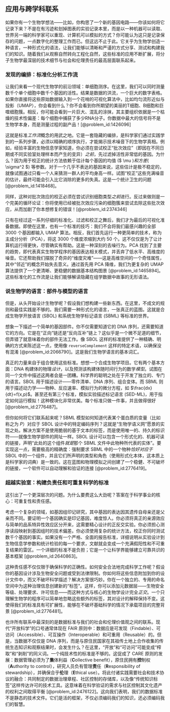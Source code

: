 ## 应用与跨学科联系

如果你有一个生物学想法——比如，你构思了一个新的基因电路——你该如何将它记录下来？不是在有污迹和划掉图表的实验记录本里，而是以一种机器可以读取、世界另一端的科学家可以重现、计算机可以模拟的方式？你可能认为这只是记录保存的问题，一点数字化的整理工作而已。但这远不止于此。它关乎为生物学创造一种语言，一种形式化的语法，让我们能够以清晰和严谨的方式分享、测试和构建我们的知识。随着我们从观察自然转向工程化自然，这些标准的应用不断扩展，将分子生物学最深层的技术细节与社会和伦理责任的最高层面联系起来。

### 发现的编排：标准化分析工作流

让我们来看一个现代生物学的前沿领域：单细胞测序。在这里，我们可以同时测量数千个单个细胞中数千个基因的活性。结果是数据的洪流，一个巨大的数字表格。如果你直接将这些原始数据输入到一个花哨的可视化算法中，比如均匀流形近似与投影（UMAP），你会看到什么？你不会看到你所期望的美丽的T细胞、B细胞和巨噬细胞簇。相反，你可能会看到一片巨大、混乱的涂抹，其主要组织依据是一个枯燥的技术性偏差：每个细胞中捕获了多少RNA分子。你数据中最大的信号将不是生物学本身，而是测量过程的副产品！[@problem_id:1426096]

这就是标准*工作流*概念的用武之地。它是一套隐藏的编排，是科学家们通过实践学到的一系列步骤，必须以精确的顺序执行，才能揭示技术噪音下的生物学真相。例如，经验丰富的生物信息学家知道，你必须在尝试校正“批次效应”（即因在不同日期或不同实验室处理样本而产生的变异）*之前*，先过滤掉活性非常低的基因。为什么？因为用于校正的统计方法依赖于估计每个基因的均值 ($ \mu $) 和方差 ($ \sigma^2 $) 等参数。对于一个几乎不表达的基因来说，这些估计是极不稳定的，就像试图通过只看一个人来猜测一群人的平均身高一样。试图“校正”这些充满噪音的估计，最终可能会引入比它消除的更多的失真。这是一个统计卫生的问题 [@problem_id:1418468]。

同样，这种对批次效应的校正必须在尝试识别细胞类型*之前*进行。反过来做则是一个完美的循环论证：你将使用已经被批次效应污染的细胞簇来尝试去除这些批次效应，从而加剧了你本想修复的错误！[@problem_id:2374346]

只有在经过这一系列仔细的标准化、过滤和校正之舞后，我们才为最后的可视化准备数据。即使在这里，也有一个标准的技巧：我们不会将我们最感兴趣的全部 3000 个基因都输入 UMAP 算法。相反，我们首先运行一种更简单的技术，称为主成分分析（PCA），将这 3000 个维度浓缩到大约 50 个。这不仅仅是为了让计算机运行得更快，尽管确实有帮助。这是一种深刻的去噪行为。PCA 找到了主要的趋势，即代表真实生物学程序的基因表达相关模式，并丢弃了低水平、高维度的噪音。它还帮助我们摆脱了奇异的“维度灾难”——这是高维空间的一个奇怪属性，其中“邻近”的概念开始失去意义。通过首先用 PCA 降维，我们为更复杂的 UMAP 算法提供了一个更清晰、更稳健的数据基本结构图景 [@problem_id:1465894]。这些标准化的工作流是让我们能够解读隐藏在组学数据中故事的无形语法。

### 说生物学的语言：部件与模型的语言

但是，从头开始设计生物学呢？假设我们想构建一些新东西。在这里，不成文的规则和最佳实践是不够的。我们需要一种形式化的语言，一张真正的蓝图。这就是合成生物学开放语言 (SBOL) 和系统生物学标记语言 (SBML) 等标准的世界。

想象一下描述一个简单的基因部件。你不仅需要知道它的 DNA 序列，还需要知道它的方向。它是在“正向”链还是“反向互补”链上？这似乎是一个微不足道的细节，但弄错了就意味着你的部件无法工作。像 SBOL 这样的标准提供了一种精确、明确的方式来陈述这一点，使用像 `reverseComplement` 这样的特定术语，以确保没有混淆 [@problem_id:2066790]。这是我们生物学语言的基本词汇。

真正的力量来自于组合使用这些标准。想想一个合成生物学项目。它有两个基本方面：DNA 构建体的物理*设计*，以及预测该构建体随时间行为的数学*模型*。试图在同一个文件中描述这两者会是一团糟。科学界的聪明之处在于开发了独立的、专门的语言。SBOL 用于描述设计——零件清单、DNA 序列、组合变体。而 SBML 则用于描述动力学——物种、反应速率、模拟行为的微分方程，如 $\frac{dx}{dt}=f(x,p)$。甚至还有第三个标准，模拟实验描述标记语言 (SED-ML)，用于指定如何运行模拟！这种模块化非常优美。每个标准只做一件事，并且做得很好 [@problem_id:2776487]。

但你如何将它们联系起来呢？SBML 模型如何知道代表某个蛋白质的变量（比如称之为 $P$）对应于 SBOL 设计中的特定编码序列？这就是“生物学语义网”愿景的实现之处。解决方案不是使用脆弱的基于文本的标签，而是使用唯一的、持久的标识符——就像生物学部件的网址一样。SBOL 设计可以包含一个形式化的、机器可读的链接，声明“此处的这个组件*就是*那个 SBML 文件中此物种所代表的实体”。要实现这一点，需要极高的精确度：强制要求 SBML 中的一个物种*恰好对应于* SBOL 中的一个组件，并且它们所声明的类型和角色（使用形式化本体，这本质上是科学家的词典）是一致的。这在蓝图和物理模拟之间创建了一个稳健、不可破坏的链接，一个软件可以自动理解和验证的连接 [@problem_id:2776419]。

### 超越实验室：构建负责任和可重复科学的标准

这引出了一个更深层次的问题。为什么要费这么大劲呢？答案在于科学事业的核心：可重复性和责任感。

考虑一个复杂的领域，如基因组印记研究，其中基因的表达因其遗传自母亲还是父亲而不同。要证明一个基因确实是印记基因，难度惊人。你必须将真正的亲源效应与简单的品系特异性效应区分开来，这需要精心设计的正反交实验。你必须担心测序读段映射到基因组时的技术偏差。你必须使用复杂的统计方法，校正你同时测试数千个基因的事实。如果没有一个严格、全面的报告标准，详细说明从实验设计到生物信息学参数和统计检验的每一个要求，文献就会变成一个充满假阳性和不可重复结果的雷区。一个详细的标准不是负担；它是一个让科学界能够建立可靠共识的基本框架 [@problem_id:2640863]。

这种责任感不仅仅限于确保科学的正确性。如何安全合法地完成科学工作呢？假设你的基因设计涉及生物安全问题或受到法律限制。你如何将这些信息附加到你的设计文件中，而又不破坏科学描述？解决方案很巧妙。你在一个独立的、专用的命名空间中为这种治理信息创建新的“标签”。这样，你可以添加元数据层——生物安全等级、处理要求、许可信息——而这种方式与核心的生物学设计完全*正交*。一个只理解生物学的程序可以简单地忽略这些额外的标签，其对设计的解释保持不变。这使得我们的标准具有可扩展性，能够在不破坏基础科学的情况下承载项目的完整背景 [@problem_id:2776481]。

也许所有联系中最深刻的是数据标准与我们的社会和伦理价值观之间的联系。现代“开放科学”的口号通常体现在 FAIR 原则中：数据应是可发现（Findable）、可访问（Accessible）、可互操作（Interoperable）和可重用（Reusable）的。但是，当数据不仅仅是 DNA 序列，而是与原住民国家在其祖传土地上合作收集的传统生态知识和观察结果时，会发生什么？在这里，“开放”和“可访问”可能变成“榨取”和“剥削”的同义词。一个纯技术性的标准是不够的。这促成了 CARE 原则的发展：数据管理必须为了**集**体利益（**C**ollective benefit），原住民拥有**控**制权（**A**uthority to control），研究人员负有管理**责**任（**R**esponsibility of stewardship），并确保合乎**伦**理（**E**thical use）。将此付诸实践需要社会和技术协议的融合：共同制定的数据治理章程、社区控制的存储库，以及像“传统知识标签”这样传达许可的技术工具。这意味着在科学验证的需求与社区控制其文化遗产的权利之间取得平衡 [@problem_id:2476122]。这向我们表明，我们的数据标准不是静态的技术文件。它们是活的框架，不仅必须编码我们的知识，还必须编码我们的智慧。
